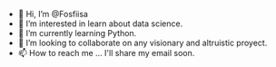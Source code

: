 - 👋 Hi, I’m @Fosfiisa
- 👀 I’m interested in learn about data science.
- 🌱 I’m currently learning Python.
- 💞️ I’m looking to collaborate on any visionary and altruistic proyect.
- 📫 How to reach me ... I'll share my email soon.

<!---
Fosfiisa/Fosfiisa is a ✨ special ✨ repository because its `README.md` (this file) appears on your GitHub profile.
You can click the Preview link to take a look at your changes.
--->
